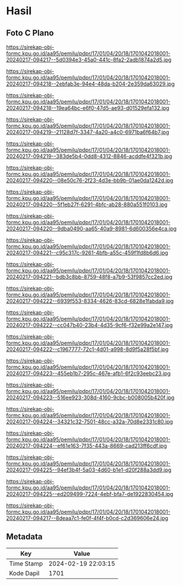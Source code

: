# Hasil

## Foto C Plano

https://sirekap-obj-formc.kpu.go.id/aa95/pemilu/pdpr/17/01/04/20/18/1701042018001-20240217-094217--5d0394e3-45a0-441c-8fa2-2adb1874a2d5.jpg

https://sirekap-obj-formc.kpu.go.id/aa95/pemilu/pdpr/17/01/04/20/18/1701042018001-20240217-094218--2ebfab3e-94e4-48da-b204-2e359da63029.jpg

https://sirekap-obj-formc.kpu.go.id/aa95/pemilu/pdpr/17/01/04/20/18/1701042018001-20240217-094218--19ea64bc-e6f0-47d5-ae93-d01529efa132.jpg

https://sirekap-obj-formc.kpu.go.id/aa95/pemilu/pdpr/17/01/04/20/18/1701042018001-20240217-094219--21128d7f-3347-4a20-a4c0-6971ba6f64b7.jpg

https://sirekap-obj-formc.kpu.go.id/aa95/pemilu/pdpr/17/01/04/20/18/1701042018001-20240217-094219--383de5b4-0dd8-4312-8846-acddfe4f321b.jpg

https://sirekap-obj-formc.kpu.go.id/aa95/pemilu/pdpr/17/01/04/20/18/1701042018001-20240217-094220--08e50c76-2f23-4d3e-bb9b-01ae0da1242d.jpg

https://sirekap-obj-formc.kpu.go.id/aa95/pemilu/pdpr/17/01/04/20/18/1701042018001-20240217-094220--5f1eb27f-6291-4bfc-ab28-880a551f0103.jpg

https://sirekap-obj-formc.kpu.go.id/aa95/pemilu/pdpr/17/01/04/20/18/1701042018001-20240217-094220--9dba0490-aa65-40a9-8981-6d600356e4ca.jpg

https://sirekap-obj-formc.kpu.go.id/aa95/pemilu/pdpr/17/01/04/20/18/1701042018001-20240217-094221--c95c317c-9261-4bfb-a55c-459f1fd8b6d6.jpg

https://sirekap-obj-formc.kpu.go.id/aa95/pemilu/pdpr/17/01/04/20/18/1701042018001-20240217-094221--bdb3c8bb-8759-48f8-a7b9-53f9857cc2ed.jpg

https://sirekap-obj-formc.kpu.go.id/aa95/pemilu/pdpr/17/01/04/20/18/1701042018001-20240217-094222--6939f553-8334-4626-83cd-6828e1fabda9.jpg

https://sirekap-obj-formc.kpu.go.id/aa95/pemilu/pdpr/17/01/04/20/18/1701042018001-20240217-094222--cc047b40-23b4-4d35-9cf6-f32e99a2e147.jpg

https://sirekap-obj-formc.kpu.go.id/aa95/pemilu/pdpr/17/01/04/20/18/1701042018001-20240217-094222--c1967777-72c1-4d01-a998-8d9f5a28f5bf.jpg

https://sirekap-obj-formc.kpu.go.id/aa95/pemilu/pdpr/17/01/04/20/18/1701042018001-20240217-094223--455eb1b7-295c-467e-afb1-6f2c93eebc23.jpg

https://sirekap-obj-formc.kpu.go.id/aa95/pemilu/pdpr/17/01/04/20/18/1701042018001-20240217-094223--516ee923-308d-4160-9cbc-b008005b420f.jpg

https://sirekap-obj-formc.kpu.go.id/aa95/pemilu/pdpr/17/01/04/20/18/1701042018001-20240217-094224--34321c32-7501-48cc-a32a-70d8e2331c80.jpg

https://sirekap-obj-formc.kpu.go.id/aa95/pemilu/pdpr/17/01/04/20/18/1701042018001-20240217-094224--ef61e163-7f35-443a-8669-cad213ff6cdf.jpg

https://sirekap-obj-formc.kpu.go.id/aa95/pemilu/pdpr/17/01/04/20/18/1701042018001-20240217-094225--94ef3b4f-5a03-4d60-b1e1-d20f288a3dd9.jpg

https://sirekap-obj-formc.kpu.go.id/aa95/pemilu/pdpr/17/01/04/20/18/1701042018001-20240217-094225--ed209499-7224-4ebf-bfa7-de1922830454.jpg

https://sirekap-obj-formc.kpu.go.id/aa95/pemilu/pdpr/17/01/04/20/18/1701042018001-20240217-094217--8deaa7c1-fe0f-4f4f-b0cd-c2d369606e24.jpg


## Metadata

| Key        | Value               |
| ---------- | ------------------- |
| Time Stamp | 2024-02-19 22:03:15 |
| Kode Dapil | 1701                |



